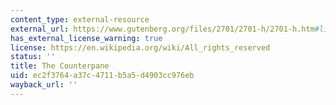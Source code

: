 ```yaml
---
content_type: external-resource
external_url: https://www.gutenberg.org/files/2701/2701-h/2701-h.htm#link2HCH0004
has_external_license_warning: true
license: https://en.wikipedia.org/wiki/All_rights_reserved
status: ''
title: The Counterpane
uid: ec2f3764-a37c-4711-b5a5-d4903cc976eb
wayback_url: ''
---
```

